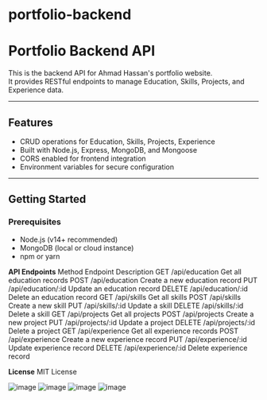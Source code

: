 # portfolio-backend
# Portfolio Backend API

This is the backend API for Ahmad Hassan's portfolio website.  
It provides RESTful endpoints to manage Education, Skills, Projects, and Experience data.

---

## Features

- CRUD operations for Education, Skills, Projects, Experience
- Built with Node.js, Express, MongoDB, and Mongoose
- CORS enabled for frontend integration
- Environment variables for secure configuration

---

## Getting Started

### Prerequisites

- Node.js (v14+ recommended)
- MongoDB (local or cloud instance)
- npm or yarn


**API Endpoints**
Method	Endpoint	Description
GET	/api/education	Get all education records
POST	/api/education	Create a new education record
PUT	/api/education/:id	Update an education record
DELETE	/api/education/:id	Delete an education record
GET	/api/skills	Get all skills
POST	/api/skills	Create a new skill
PUT	/api/skills/:id	Update a skill
DELETE	/api/skills/:id	Delete a skill
GET	/api/projects	Get all projects
POST	/api/projects	Create a new project
PUT	/api/projects/:id	Update a project
DELETE	/api/projects/:id	Delete a project
GET	/api/experience	Get all experience records
POST	/api/experience	Create a new experience record
PUT	/api/experience/:id	Update experience record
DELETE	/api/experience/:id	Delete experience record

**License**
MIT License

![image](https://github.com/user-attachments/assets/5dd04e0d-6bfa-4ad1-88e6-b8097e596b7c)
![image](https://github.com/user-attachments/assets/65684798-bf1e-4525-b8da-5d69dbf2a258)
![image](https://github.com/user-attachments/assets/ea85b662-b650-4ef5-b640-9453564f0266)
![image](https://github.com/user-attachments/assets/42335167-c5fb-416b-a350-f38f81aadb30)




